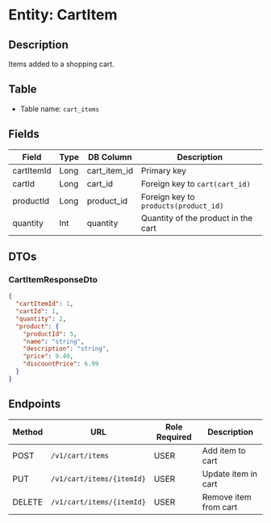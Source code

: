 # Entity: CartItem

## Description
Items added to a shopping cart.

## Table
- Table name: `cart_items`

## Fields

| Field      | Type | DB Column    | Description                           |
|------------|------|--------------|---------------------------------------|
| cartItemId | Long | cart_item_id | Primary key                           |
| cartId     | Long | cart_id      | Foreign key to `cart(cart_id)`        |
| productId  | Long | product_id   | Foreign key to `products(product_id)` |
| quantity   | Int  | quantity     | Quantity of the product in the cart   |

## DTOs

### CartItemResponseDto

```json
{
  "cartItemId": 1,
  "cartId": 1,
  "quantity": 2,
  "product": {
    "productId": 5,
    "name": "string",
    "description": "string",
    "price": 9.49,
    "discountPrice": 6.99
  }
}
```

## Endpoints

| Method | URL                       | Role Required  | Description           |
|--------|---------------------------|----------------|-----------------------|
| POST   | `/v1/cart/items`          | USER           | Add item to cart      |
| PUT    | `/v1/cart/items/{itemId}` | USER           | Update item in cart   |
| DELETE | `/v1/cart/items/{itemId}` | USER           | Remove item from cart |
